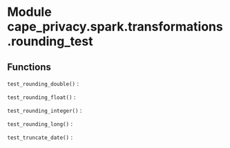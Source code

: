 Module cape_privacy.spark.transformations.rounding_test
=======================================================

Functions
---------

    
`test_rounding_double()`
:   

    
`test_rounding_float()`
:   

    
`test_rounding_integer()`
:   

    
`test_rounding_long()`
:   

    
`test_truncate_date()`
: